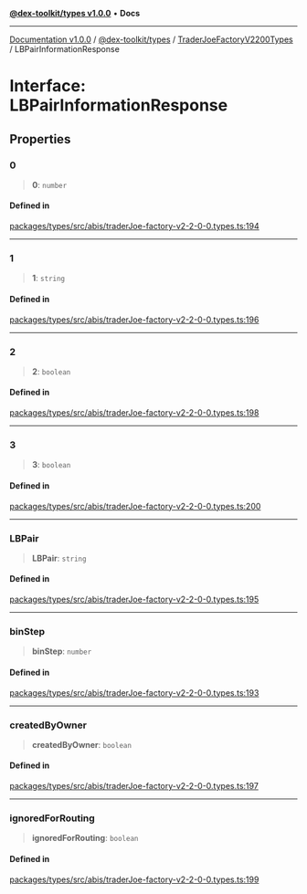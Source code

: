 [**@dex-toolkit/types v1.0.0**](../../../README.md) • **Docs**

***

[Documentation v1.0.0](../../../../../packages.md) / [@dex-toolkit/types](../../../README.md) / [TraderJoeFactoryV2200Types](../README.md) / LBPairInformationResponse

# Interface: LBPairInformationResponse

## Properties

### 0

> **0**: `number`

#### Defined in

[packages/types/src/abis/traderJoe-factory-v2-2-0-0.types.ts:194](https://github.com/niZmosis/dex-toolkit/blob/3d8b41b44787b30fbea5de3ab4737662ffb61bc8/packages/types/src/abis/traderJoe-factory-v2-2-0-0.types.ts#L194)

***

### 1

> **1**: `string`

#### Defined in

[packages/types/src/abis/traderJoe-factory-v2-2-0-0.types.ts:196](https://github.com/niZmosis/dex-toolkit/blob/3d8b41b44787b30fbea5de3ab4737662ffb61bc8/packages/types/src/abis/traderJoe-factory-v2-2-0-0.types.ts#L196)

***

### 2

> **2**: `boolean`

#### Defined in

[packages/types/src/abis/traderJoe-factory-v2-2-0-0.types.ts:198](https://github.com/niZmosis/dex-toolkit/blob/3d8b41b44787b30fbea5de3ab4737662ffb61bc8/packages/types/src/abis/traderJoe-factory-v2-2-0-0.types.ts#L198)

***

### 3

> **3**: `boolean`

#### Defined in

[packages/types/src/abis/traderJoe-factory-v2-2-0-0.types.ts:200](https://github.com/niZmosis/dex-toolkit/blob/3d8b41b44787b30fbea5de3ab4737662ffb61bc8/packages/types/src/abis/traderJoe-factory-v2-2-0-0.types.ts#L200)

***

### LBPair

> **LBPair**: `string`

#### Defined in

[packages/types/src/abis/traderJoe-factory-v2-2-0-0.types.ts:195](https://github.com/niZmosis/dex-toolkit/blob/3d8b41b44787b30fbea5de3ab4737662ffb61bc8/packages/types/src/abis/traderJoe-factory-v2-2-0-0.types.ts#L195)

***

### binStep

> **binStep**: `number`

#### Defined in

[packages/types/src/abis/traderJoe-factory-v2-2-0-0.types.ts:193](https://github.com/niZmosis/dex-toolkit/blob/3d8b41b44787b30fbea5de3ab4737662ffb61bc8/packages/types/src/abis/traderJoe-factory-v2-2-0-0.types.ts#L193)

***

### createdByOwner

> **createdByOwner**: `boolean`

#### Defined in

[packages/types/src/abis/traderJoe-factory-v2-2-0-0.types.ts:197](https://github.com/niZmosis/dex-toolkit/blob/3d8b41b44787b30fbea5de3ab4737662ffb61bc8/packages/types/src/abis/traderJoe-factory-v2-2-0-0.types.ts#L197)

***

### ignoredForRouting

> **ignoredForRouting**: `boolean`

#### Defined in

[packages/types/src/abis/traderJoe-factory-v2-2-0-0.types.ts:199](https://github.com/niZmosis/dex-toolkit/blob/3d8b41b44787b30fbea5de3ab4737662ffb61bc8/packages/types/src/abis/traderJoe-factory-v2-2-0-0.types.ts#L199)
